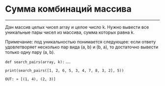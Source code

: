 # Сумма комбинаций массива
____



Дан массив целых чисел array и целое число k. Нужно вывести все уникальные пары чисел из массива, сумма которых равна k.

Примечание: под уникальностью понимается следующее: если ответу удовлетворяет несколько пар вида (a, b) и (b, a), то достаточно вывести только одну пару (a, b).


```def search_pairs(array, k):```
....

```print(search_pairs([1, 2, 6, 5, 3, 4, 7, 8, 3, 2], 5))```

```OUT: » [(1, 4), (2, 3)]```
